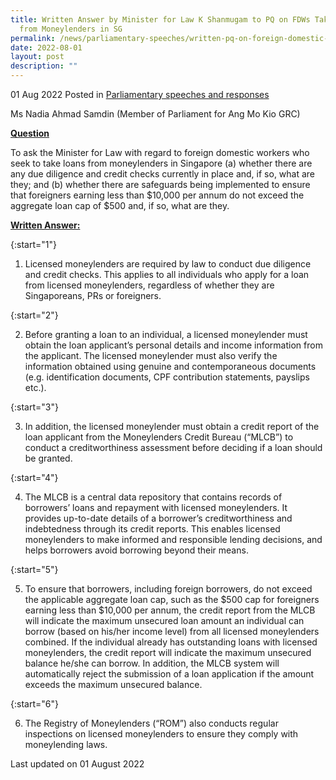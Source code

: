 ```yaml
---
title: Written Answer by Minister for Law K Shanmugam to PQ on FDWs Taking Loans
  from Moneylenders in SG
permalink: /news/parliamentary-speeches/written-pq-on-foreign-domestic-workers-taking-loans-moneylenders-sg/
date: 2022-08-01
layout: post
description: ""
---
```

01 Aug 2022 Posted in [Parliamentary speeches and responses](/news/parliamentary-speeches)

Ms Nadia Ahmad Samdin (Member of Parliament for Ang Mo Kio GRC)
  
**<b><u>Question</u></b>** 

To ask the Minister for Law with regard to foreign domestic workers who seek to take loans from moneylenders in Singapore (a) whether there are any due diligence and credit checks currently in place and, if so, what are they; and (b) whether there are safeguards being implemented to ensure that foreigners earning less than $10,000 per annum do not exceed the aggregate loan cap of $500 and, if so, what are they.

<b><u>Written Answer:</u></b> 

{:start="1"}

1. Licensed moneylenders are required by law to conduct due diligence and credit checks. This applies to all individuals who apply for a loan from licensed moneylenders, regardless of whether they are Singaporeans, PRs or foreigners.

{:start="2"}

2. Before granting a loan to an individual, a licensed moneylender must obtain the loan applicant’s personal details and income information from the applicant. The licensed moneylender must also verify the information obtained using genuine and contemporaneous documents (e.g. identification documents, CPF contribution statements, payslips etc.).

{:start="3"}

3. In addition, the licensed moneylender must obtain a credit report of the loan applicant from the Moneylenders Credit Bureau (“MLCB”) to conduct a creditworthiness assessment before deciding if a loan should be granted.

{:start="4"}

4. The MLCB is a central data repository that contains records of borrowers’ loans and repayment with licensed moneylenders. It provides up-to-date details of a borrower’s creditworthiness and indebtedness through its credit reports. This enables licensed moneylenders to make informed and responsible lending decisions, and helps borrowers avoid borrowing beyond their means.

{:start="5"}

5. To ensure that borrowers, including foreign borrowers, do not exceed the applicable aggregate loan cap, such as the $500 cap for foreigners earning less than $10,000 per annum, the credit report from the MLCB will indicate the maximum unsecured loan amount an individual can borrow (based on his/her income level) from all licensed moneylenders combined. If the individual already has outstanding loans with licensed moneylenders, the credit report will indicate the maximum unsecured balance he/she can borrow. In addition, the MLCB system will automatically reject the submission of a loan application if the amount exceeds the maximum unsecured balance.

{:start="6"}

6. The Registry of Moneylenders (“ROM”) also conducts regular inspections on licensed moneylenders to ensure they comply with moneylending laws.

<p class="right-side-updated">Last updated on 01 August 2022</p>
